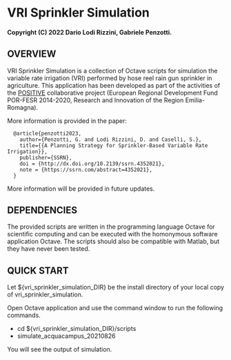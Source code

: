 # VRI Sprinkler Simulation
#### Copyright (C) 2022 Dario Lodi Rizzini, Gabriele Penzotti.


OVERVIEW
-------------------------------------------------

VRI Sprinkler Simulation is a collection of Octave scripts for simulation 
the variable rate irrigation (VRI) performed by hose reel rain gun sprinkler 
in agriculture. 
This application has been developed as part of the activities of the [POSITIVE](http://www.progettopositive.it/) 
collaborative project (European Regional Development Fund POR-FESR 2014-2020, 
Research and Innovation of the Region Emilia-Romagna).    

More information is provided in the paper:  

````
  @article{penzotti2023,
    author={Penzotti, G. and Lodi Rizzini, D. and Caselli, S.},
    title={{A Planning Strategy for Sprinkler-Based Variable Rate Irrigation}},
    publisher={SSRN}, 
    doi = {http://dx.doi.org/10.2139/ssrn.4352021},
    note = {https://ssrn.com/abstract=4352021},
  }
````


More information will be provided in future updates. 


DEPENDENCIES
-------------------------------------------------

The provided scripts are written in the programming language Octave 
for scientific computing and can be executed with the homonymous software application Octave.
The scripts should also be compatible with Matlab, but they have never been tested. 


QUICK START
-------------------------------------------------

Let ${vri_sprinkler_simulation_DIR} be the install directory of your local copy 
of vri_sprinkler_simulation. 

Open Octave application and use the command window to run the following commands.

-  cd ${vri_sprinkler_simulation_DIR}/scripts
-  simulate_acquacampus_20210826

You will see the output of simulation. 

